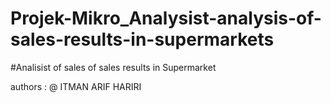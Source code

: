 # Projek-Mikro_Analysist-analysis-of-sales-results-in-supermarkets
#Analisist of sales of sales results in Supermarket


authors : @ ITMAN ARIF HARIRI

